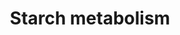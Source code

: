 ---
annotations:
- type: Pathway Ontology
  value: starch biosynthetic pathway
authors:
- Anwesha
- Sbohler
- Egonw
- MaintBot
- Mkutmon
- Eweitz
description: This pathways describes the synthesis and degradation reactions of starch
  in the chloroplast.The metabolic link with the Calvin-Benson Cycle, Sucrose Metabolism
  and Glycolysis are indicated. Protein identifiers for A. thaliana are from UNIPROT.
  The pathway is inspired from information drawn for Plant Physiology (Taiz and Zeiger)
  Third Edition and KEGG Pathways.
last-edited: 2021-05-27
organisms:
- Arabidopsis thaliana
redirect_from:
- /index.php/Pathway:WP2622
- /instance/WP2622
schema-jsonld:
- '@context': https://schema.org/
  '@id': https://wikipathways.github.io/pathways/WP2622.html
  '@type': Dataset
  creator:
    '@type': Organization
    name: WikiPathways
  description: This pathways describes the synthesis and degradation reactions of
    starch in the chloroplast.The metabolic link with the Calvin-Benson Cycle, Sucrose
    Metabolism and Glycolysis are indicated. Protein identifiers for A. thaliana are
    from UNIPROT. The pathway is inspired from information drawn for Plant Physiology
    (Taiz and Zeiger) Third Edition and KEGG Pathways.
  keywords:
  - ''
  - Glycolysis
  - PGI1
  - ADP
  - PHS1
  - starch
  - H2O
  - APL2
  - Sucrose Metabolism
  - APL3
  - ATP
  - PGMP
  - FBP
  - APS1
  - SS2
  - SS1
  - PPi
  - ADP-glucose
  - glucose 6-phosphate
  - SS3
  - ADG2
  - glucose 1-phosphate
  - Pi
  - fructose 6-phosphate
  - Calvin-Benson Cycle
  - fructose 1,6-bisphosphate
  license: CC0
  name: Starch metabolism
seo: CreativeWork
title: Starch metabolism
wpid: WP2622
---